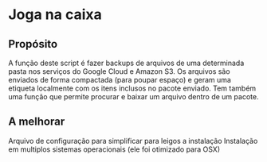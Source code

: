 # Joga na caixa



## Propósito
A função deste script é fazer backups de arquivos de uma determinada pasta nos serviços do Google Cloud e Amazon S3. Os arquivos são enviados de forma compactada (para poupar espaço) e geram uma etiqueta localmente com os itens inclusos no pacote enviado. Tem também uma função que permite procurar e baixar um arquivo dentro de um pacote. 

## A melhorar
Arquivo de configuração para simplificar para leigos a instalação
Instalação em multiplos sistemas operacionais (ele foi otimizado para OSX)





